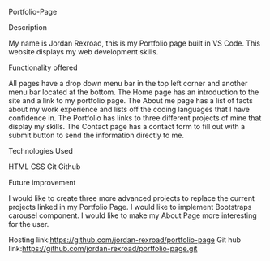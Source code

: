 Portfolio-Page

Description


  My name is Jordan Rexroad, this is my Portfolio page built in VS Code. 
  This website displays my web development skills.
  
Functionality offered


  All pages have a drop down menu bar in the top left corner and another menu bar located at the bottom.
  The Home page has an introduction to the site and a link to my portfolio page. 
  The About me page has a list of facts about my work experience and lists off the coding languages that I have confidence in.
  The Portfolio has links to three different projects of mine that display my skills.
  The Contact page has a contact form to fill out with a submit button to send the information directly to me.


Technologies Used 


 HTML 
 CSS
 Git 
 Github
 
 
 Future improvement 
 
 
  I would like to create three more advanced projects to replace the current projects linked in my Portfolio Page.
  I would like to implement Bootstraps carousel component. 
  I would like to make my About Page more interesting for the user.





Hosting link:https://github.com/jordan-rexroad/portfolio-page
Git hub link:https://github.com/jordan-rexroad/portfolio-page.git


